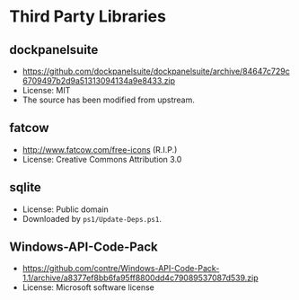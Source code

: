 # Third Party Libraries

## dockpanelsuite
- https://github.com/dockpanelsuite/dockpanelsuite/archive/84647c729c6709497b2d9a51313094134a9e8433.zip
- License: MIT
- The source has been modified from upstream.

## fatcow
- http://www.fatcow.com/free-icons (R.I.P.)
- License: Creative Commons Attribution 3.0

## sqlite
- License: Public domain
- Downloaded by `ps1/Update-Deps.ps1`.

## Windows-API-Code-Pack
- https://github.com/contre/Windows-API-Code-Pack-1.1/archive/a8377ef8bb6fa95ff8800dd4c79089537087d539.zip
- License: Microsoft software license
